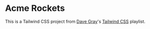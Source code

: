 # Acme Rockets

This is a Tailwind CSS project from [Dave Gray](https://www.youtube.com/@DaveGrayTeachesCode)'s [Tailwind CSS](https://youtube.com/playlist?list=PL0Zuz27SZ-6M8znNpim8dRiICRrP5HPft) playlist.
